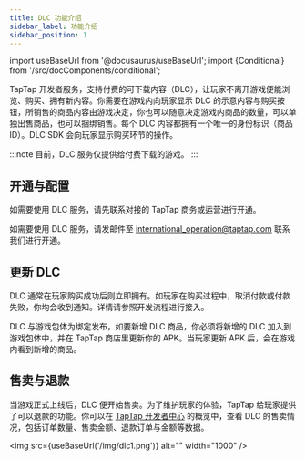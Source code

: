 ```yaml
---
title: DLC 功能介绍
sidebar_label: 功能介绍
sidebar_position: 1
---
```


import useBaseUrl from '@docusaurus/useBaseUrl';
import {Conditional} from '/src/docComponents/conditional';


TapTap 开发者服务，支持付费的可下载内容（DLC），让玩家不离开游戏便能浏览、购买、拥有新内容。你需要在游戏内向玩家显示 DLC 的示意内容与购买按钮，所销售的商品内容由游戏决定，你也可以随意决定游戏内商品的数量，可以单独出售商品，也可以捆绑销售。每个 DLC 内容都拥有一个唯一的身份标识（商品 ID）。DLC SDK 会向玩家显示购买环节的操作。

:::note
目前，DLC 服务仅提供给付费下载的游戏。
:::

## 开通与配置

<Conditional region='cn'>

如需要使用 DLC 服务，请先联系对接的 TapTap 商务或运营进行开通。

</Conditional>

<Conditional region='global'>

如需要使用 DLC 服务，请发邮件至 [international_operation@taptap.com](mailto:international_operation@taptap.com) 联系我们进行开通。

</Conditional>

## 更新 DLC

DLC 通常在玩家购买成功后则立即拥有。如玩家在购买过程中，取消付款或付款失败，你均会收到通知。详情请参照开发流程进行接入。

DLC 与游戏包体为绑定发布，如要新增 DLC 商品，你必须将新增的 DLC 加入到游戏包体中，并在 TapTap 商店里更新你的 APK。当玩家更新 APK 后，会在游戏内看到新增的商品。

## 售卖与退款

当游戏正式上线后，DLC 便开始售卖。为了维护玩家的体验，TapTap 给玩家提供了可以退款的功能。你可以在 [TapTap 开发者中心](https://developer.taptap.com/) 的概览中，查看 DLC 的售卖情况，包括订单数量、售卖金额、退款订单与金额等数据。

<img src={useBaseUrl('/img/dlc1.png')} alt="" width="1000" />
